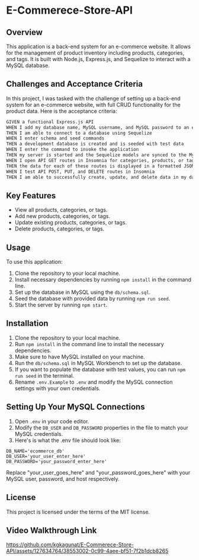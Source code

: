 # E-Commerece-Store-API

## Overview

This application is a back-end system for an e-commerce website. 
It allows for the management of product inventory including products, categories, and tags. 
It is built with Node.js, Express.js, and Sequelize to interact with a MySQL database.

## Challenges and Acceptance Criteria

In this project, I was tasked with the challenge of setting up a back-end system for an e-commerce website, with full CRUD functionality for the product data. Here is the acceptance criteria:

```md
GIVEN a functional Express.js API
WHEN I add my database name, MySQL username, and MySQL password to an environment variable file
THEN I am able to connect to a database using Sequelize
WHEN I enter schema and seed commands
THEN a development database is created and is seeded with test data
WHEN I enter the command to invoke the application
THEN my server is started and the Sequelize models are synced to the MySQL database
WHEN I open API GET routes in Insomnia for categories, products, or tags
THEN the data for each of these routes is displayed in a formatted JSON
WHEN I test API POST, PUT, and DELETE routes in Insomnia
THEN I am able to successfully create, update, and delete data in my database
```

## Key Features

- View all products, categories, or tags.
- Add new products, categories, or tags.
- Update existing products, categories, or tags.
- Delete products, categories, or tags.

## Usage

To use this application:

1) Clone the repository to your local machine.
2) Install necessary dependencies by running `npm install` in the command line.
3) Set up the database in MySQL using the `db/schema.sql`.
4) Seed the database with provided data by running `npm run seed`.
5) Start the server by running `npm start`.

## Installation

1) Clone the repository to your local machine.
2) Run `npm install` in the command line to install the necessary dependencies.
3) Make sure to have MySQL installed on your machine.
4) Run the `db/schema.sql` in MySQL Workbench to set up the database.
5) If you want to populate the database with test values, you can run `npm run seed` in the terminal.
6) Rename `.env.Example` to `.env` and modify the MySQL connection settings with your own credentials.

## Setting Up Your MySQL Connections

1) Open `.env` in your code editor.
2) Modify the `DB_USER` and `DB_PASSWORD` properties in the file to match your MySQL credentials.
3) Here's is what the .env file should look like:

```env
DB_NAME='ecommerce_db'
DB_USER='your_user_enter_here'
DB_PASSWORD='your_password_enter_here'
```
Replace "your_user_goes_here" and "your_password_goes_here" with your MySQL user, password, and host respectively.

## License

This project is licensed under the terms of the MIT license.

## Video Walkthrough Link

https://github.com/kgkagunat/E-Commerece-Store-API/assets/127634764/38553002-0c99-4aee-bf51-7f2b1dcb8265


